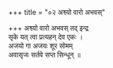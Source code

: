 +++
title = "०२ अश्व्यो वारो अभवस्"

+++
अश्व्यो वारो अभवस् तद् इन्द्र  
सृके यत् त्वा प्रत्यहन् देव एकः ।  
अजयो गा अजयः शूर सोमम्  
अवासृजः सर्तवे सप्त सिन्धून् ॥